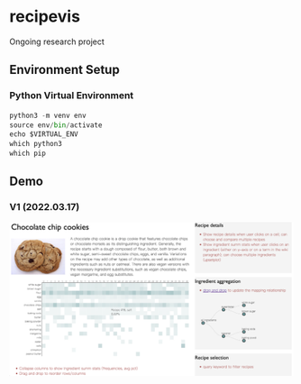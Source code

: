# recipevis
Ongoing research project

## Environment Setup

### Python Virtual Environment

```python
python3 -m venv env
source env/bin/activate
echo $VIRTUAL_ENV
which python3
which pip
```

## Demo

### V1 (2022.03.17)

![demo v1 preview](demo/thumbnails/v1.png)
